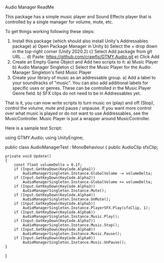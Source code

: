 Audio Manager ReadMe

This package has a simple music player and Sound Effects player that is controlled by a single manager for volume, mute, etc.

To get things working following these steps:
1) Install this package (which should also install Unity's Addressables package)
   a) Open Package Manager in Unity
   b) Select the + drop down in the top-right corner (Unity 2020.2)
   c) Select Add package from git URL ...
   d) Paste:  https://github.com/crawfis/GTMY.Audio.git 
   e) Click Add
2) Create an Empty Game Object and Add two scripts to it:
   a) Music Player
   b) Audio Manager Singleton
   c) Select the Music Player for the Audio Manager Singleton's field Music Player
3) Create your library of music as an addressable group.
   a) Add a label to your soundtracks of "music". You can also add additional labels for specific uses or genres. These can be controlled in the Music Player Genre field.
   b) SFX clips do not need to be in Addressables yet.

That is it, you can now write scripts to turn music on (play) and off (Stop), control the volume, mute and pause / unpause.  If you want more control over what music is
played or do not want to use Addressables, see the MusicController. Music Player is just a wrapper around MusicController.

Here is a sample test Script:

using GTMY.Audio;
using UnityEngine;

public class AudioManagerTest : MonoBehaviour
{
    public AudioClip sfxClip;

    private void Update()
    {
        const float volumeDelta = 0.1f;
        if (Input.GetKeyDown(KeyCode.Alpha1))
            AudioManagerSingleton.Instance.GlobalVolume -= volumeDelta;
        if (Input.GetKeyDown(KeyCode.Alpha2))
            AudioManagerSingleton.Instance.GlobalVolume += volumeDelta;
        if (Input.GetKeyDown(KeyCode.Alpha3))
            AudioManagerSingleton.Instance.Mute();
        if (Input.GetKeyDown(KeyCode.Alpha4))
            AudioManagerSingleton.Instance.UnMute();
        if (Input.GetKeyDown(KeyCode.Alpha5))
            AudioManagerSingleton.Instance.PlayerSFX.Play(sfxClip, 1);
        if (Input.GetKeyDown(KeyCode.Alpha6))
            AudioManagerSingleton.Instance.Music.Play();
        if (Input.GetKeyDown(KeyCode.Alpha7))
            AudioManagerSingleton.Instance.Music.Stop();
        if (Input.GetKeyDown(KeyCode.Alpha8))
            AudioManagerSingleton.Instance.Music.Pause();
        if (Input.GetKeyDown(KeyCode.Alpha9))
            AudioManagerSingleton.Instance.Music.UnPause();
    }
}

